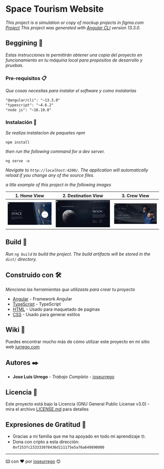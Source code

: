 # Space Tourism Website

_This project is a simulation or copy of mockup projects in figma.com [Project](https://www.figma.com/file/z2RQ30fS9oomuOutmHv16B/space-tourism-website?node-id=0%3A1562)_
_This project was generated with [Angular CLI](https://github.com/angular/angular-cli) version 13.3.0._
## Beggining 🚀

_Estas instrucciones te permitirán obtener una copia del proyecto en funcionamiento en tu máquina local para propósitos de desarrollo y pruebas._

### Pre-requisitos 📋

_Que cosas necesitas para instalar el software y como instalarlas_

```
"@angular/cli": "~13.3.0"
"typescript": "~4.6.2"
"node js": "~16.10.0"
```

### Instalación 🔧


_Se realiza instalacion de paquetes npm_

```
npm install
```

_then run the following command for a dev server._

```
ng serve -o
```

_Navigate to `http://localhost:4200/`. The application will automatically reload if you change any of the source files._


_a litle example of this project in the following images_

|  1. Home View | 2. Destination View  | 3. Crew View |
| :------------: | :------------: | :------------: |
| ![](/src/assets/readme/home_view.jpg)  | ![](/src/assets/readme/destination_view.jpg)  | ![](/src/assets/readme/crew_view.jpg)  |

## Build 🔨

_Run `ng build` to build the project. The build artifacts will be stored in the `dist/` directory._

## Construido con 🛠️

_Menciona las herramientas que utilizaste para crear tu proyecto_

* [Angular](https://angular.io/docs) - Framework Angular
* [TypeScript](https://www.typescriptlang.org/docs/) - TypeScript
* [HTML](#) - Usado para maquetado de paginas
* [CSS](#) - Usado para generar estilos

## Wiki 📖

Puedes encontrar mucho más de cómo utilizar este proyecto en mi sitio web [jurrego.com](#)


## Autores ✒️

* **Jose Luis Urrego** - *Trabajo Completo* - [joseurrego](https://github.com/joseurrego)

## Licencia 📄

Este proyecto está bajo la Licencia (GNU General Public License v3.0) - mira el archivo [LICENSE.md](LICENSE.md) para detalles

## Expresiones de Gratitud 🎁

* Gracias a mi familia que me ha apoyado en todo mi aprendizaje 🤓.
* Dona con cripto a esta dirección: `0xf253fc233333078436d111175e5a76a649890000`



---
⌨️ con ❤️ por [joseurrego](https://github.com/joseurrego) 😊
